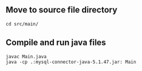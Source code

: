 ## Move to source file directory

```
cd src/main/
```

## Compile and run java files

```
javac Main.java
java -cp .:mysql-connector-java-5.1.47.jar: Main
```
